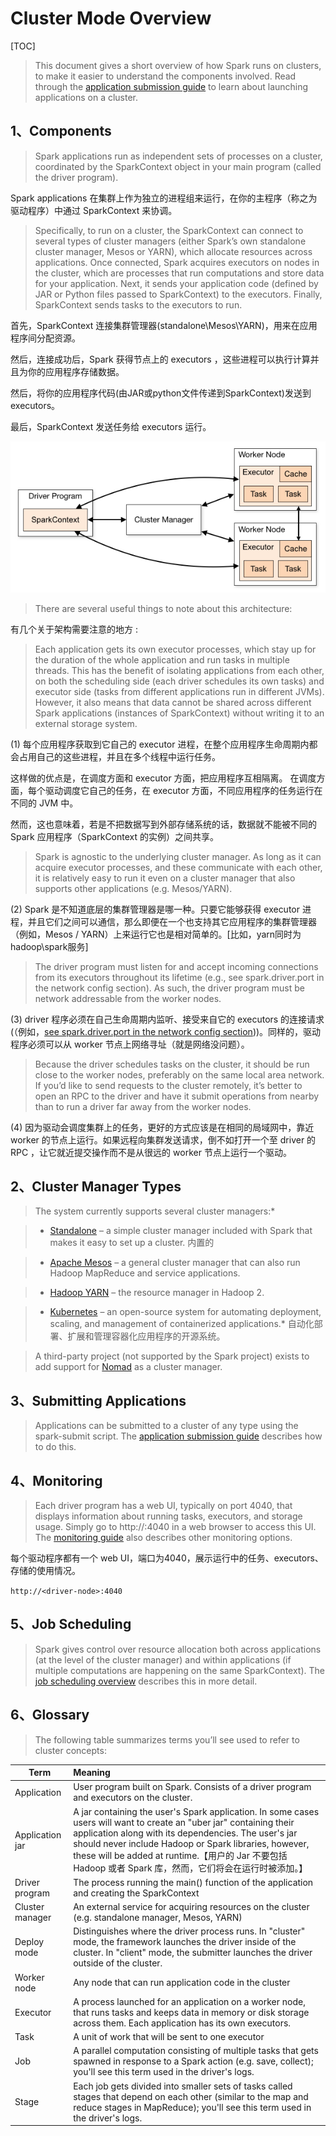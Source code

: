 # Cluster Mode Overview

[TOC]

> This document gives a short overview of how Spark runs on clusters, to make it easier to understand the components involved. Read through the [application submission guide](https://spark.apache.org/docs/3.0.1/submitting-applications.html) to learn about launching applications on a cluster.

## 1、Components

> Spark applications run as independent sets of processes on a cluster, coordinated by the SparkContext object in your main program (called the driver program).

Spark applications 在集群上作为独立的进程组来运行，在你的主程序（称之为驱动程序）中通过 SparkContext 来协调。

> Specifically, to run on a cluster, the SparkContext can connect to several types of cluster managers (either Spark’s own standalone cluster manager, Mesos or YARN), which allocate resources across applications. Once connected, Spark acquires executors on nodes in the cluster, which are processes that run computations and store data for your application. Next, it sends your application code (defined by JAR or Python files passed to SparkContext) to the executors. Finally, SparkContext sends tasks to the executors to run.

首先，SparkContext 连接集群管理器(standalone\Mesos\YARN)，用来在应用程序间分配资源。

然后，连接成功后，Spark 获得节点上的 executors ，这些进程可以执行计算并且为你的应用程序存储数据。

然后，将你的应用程序代码(由JAR或python文件传递到SparkContext)发送到 executors。

最后，SparkContext 发送任务给 executors 运行。

![deploying-cluster-overview.png](./image/deploying-cluster-overview.png)

> There are several useful things to note about this architecture:

有几个关于架构需要注意的地方 :

> Each application gets its own executor processes, which stay up for the duration of the whole application and run tasks in multiple threads. This has the benefit of isolating applications from each other, on both the scheduling side (each driver schedules its own tasks) and executor side (tasks from different applications run in different JVMs). However, it also means that data cannot be shared across different Spark applications (instances of SparkContext) without writing it to an external storage system.

(1) 每个应用程序获取到它自己的 executor 进程，在整个应用程序生命周期内都会占用自己的这些进程，并且在多个线程中运行任务。

这样做的优点是，在调度方面和 executor 方面，把应用程序互相隔离。 在调度方面，每个驱动调度它自己的任务，在 executor 方面，不同应用程序的任务运行在不同的 JVM 中。

然而，这也意味着，若是不把数据写到外部存储系统的话，数据就不能被不同的 Spark 应用程序（SparkContext 的实例）之间共享。

> Spark is agnostic to the underlying cluster manager. As long as it can acquire executor processes, and these communicate with each other, it is relatively easy to run it even on a cluster manager that also supports other applications (e.g. Mesos/YARN).

(2) Spark 是不知道底层的集群管理器是哪一种。只要它能够获得 executor 进程，并且它们之间可以通信，那么即便在一个也支持其它应用程序的集群管理器（例如，Mesos / YARN）上来运行它也是相对简单的。[比如，yarn同时为hadoop\spark服务]

> The driver program must listen for and accept incoming connections from its executors throughout its lifetime (e.g., see spark.driver.port in the network config section). As such, the driver program must be network addressable from the worker nodes.

(3) driver 程序必须在自己生命周期内监听、接受来自它的 executors 的连接请求(（例如，[see spark.driver.port in the network config section](https://spark.apache.org/docs/3.0.1/configuration.html#networking)))。同样的，驱动程序必须可以从 worker 节点上网络寻址（就是网络没问题）。

> Because the driver schedules tasks on the cluster, it should be run close to the worker nodes, preferably on the same local area network. If you’d like to send requests to the cluster remotely, it’s better to open an RPC to the driver and have it submit operations from nearby than to run a driver far away from the worker nodes.

(4) 因为驱动会调度集群上的任务，更好的方式应该是在相同的局域网中，靠近 worker 的节点上运行。如果远程向集群发送请求，倒不如打开一个至 driver 的 RPC ，让它就近提交操作而不是从很远的 worker 节点上运行一个驱动。


## 2、Cluster Manager Types

> The system currently supports several cluster managers:*

> - [Standalone](https://spark.apache.org/docs/3.0.1/spark-standalone.html) – a simple cluster manager included with Spark that makes it easy to set up a cluster. 内置的

> - [Apache Mesos](https://spark.apache.org/docs/3.0.1/running-on-mesos.html) – a general cluster manager that can also run Hadoop MapReduce and service applications.

> - [Hadoop YARN](https://spark.apache.org/docs/3.0.1/running-on-yarn.html) – the resource manager in Hadoop 2.

> - [Kubernetes](https://spark.apache.org/docs/3.0.1/running-on-kubernetes.html) – an open-source system for automating deployment, scaling, and management of containerized applications.* 自动化部署、扩展和管理容器化应用程序的开源系统。

> A third-party project (not supported by the Spark project) exists to add support for [Nomad](https://github.com/hashicorp/nomad-spark) as a cluster manager.


## 3、Submitting Applications

> Applications can be submitted to a cluster of any type using the spark-submit script. The [application submission guide](https://spark.apache.org/docs/3.0.1/submitting-applications.html) describes how to do this.

## 4、Monitoring

> Each driver program has a web UI, typically on port 4040, that displays information about running tasks, executors, and storage usage. Simply go to http://<driver-node>:4040 in a web browser to access this UI. The [monitoring guide](https://spark.apache.org/docs/3.0.1/monitoring.html) also describes other monitoring options.

每个驱动程序都有一个 web UI，端口为4040，展示运行中的任务、executors、存储的使用情况。

`http://<driver-node>:4040`

## 5、Job Scheduling

> Spark gives control over resource allocation both across applications (at the level of the cluster manager) and within applications (if multiple computations are happening on the same SparkContext). The [job scheduling overview](https://spark.apache.org/docs/3.0.1/job-scheduling.html) describes this in more detail.


## 6、Glossary

> The following table summarizes terms you’ll see used to refer to cluster concepts:

Term | Meaning
---|:---
Application | User program built on Spark. Consists of a driver program and executors on the cluster.
Application jar | A jar containing the user's Spark application. In some cases users will want to create an "uber jar" containing their application along with its dependencies. The user's jar should never include Hadoop or Spark libraries, however, these will be added at runtime.【用户的 Jar 不要包括 Hadoop 或者 Spark 库，然而，它们将会在运行时被添加。】
Driver program | The process running the main() function of the application and creating the SparkContext
Cluster manager | An external service for acquiring resources on the cluster (e.g. standalone manager, Mesos, YARN)
Deploy mode | Distinguishes where the driver process runs. In "cluster" mode, the framework launches the driver inside of the cluster. In "client" mode, the submitter launches the driver outside of the cluster.
Worker node | Any node that can run application code in the cluster
Executor | A process launched for an application on a worker node, that runs tasks and keeps data in memory or disk storage across them. Each application has its own executors.
Task | A unit of work that will be sent to one executor
Job | A parallel computation consisting of multiple tasks that gets spawned in response to a Spark action (e.g. save, collect); you'll see this term used in the driver's logs.
Stage | Each job gets divided into smaller sets of tasks called stages that depend on each other (similar to the map and reduce stages in MapReduce); you'll see this term used in the driver's logs.